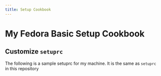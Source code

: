 ```yaml
---
title: Setup Cookbook
---
```


# My Fedora Basic Setup Cookbook

## Customize `setuprc`

The following is a sample setuprc for my machine. It is the same as `setuprc` in this repository

```bash


```
